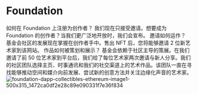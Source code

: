 # Foundation

如何在 Foundation 上注册为创作者？
我们现在只接受邀请。想要成为 Foundation 的创作者？当我们更广泛地开放时，我们会宣布。
邀请如何运作？
基金会社区的发展现在掌握在创作者手中。售出 NFT 后，您将能够邀请 2 位新艺术家到该网站。
作品如何被策划和展示？
基金会依赖于社区主导的策展。在我们邀请了前 50 位艺术家到平台后，我们给了每位艺术家两次邀请与新人分享。我们的社区团队选择主页、时事通讯和我们的社交渠道上的艺术作品。该团队一直在寻找能够推动空间和媒介向前发展、尝试新的创意方法并关注边缘化声音的艺术家。![foundation-dapp-collectibles-ethereum-image1-500x315_1472ca0df2e28c89e090331f7e36f834](\foundation-dapp-collectibles-ethereum-image1-500x315_1472ca0df2e28c89e090331f7e36f834.webp)
